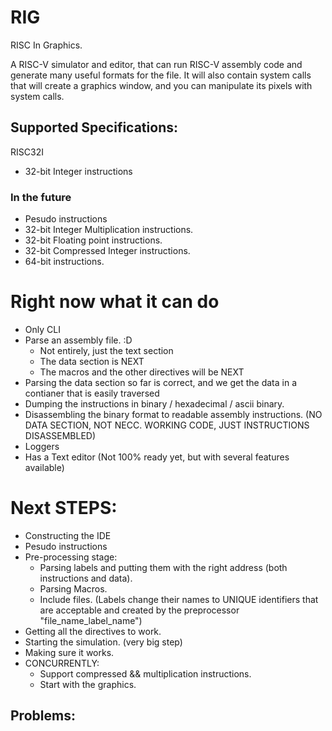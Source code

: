 # RIG

RISC In Graphics.

A RISC-V simulator and editor, that can run RISC-V assembly code and generate many useful formats for the file.
It will also contain system calls that will create a graphics window, and you can manipulate its pixels with system calls.

## Supported Specifications:

RISC32I

- 32-bit Integer instructions

### In the future

- Pesudo instructions
- 32-bit Integer Multiplication instructions.
- 32-bit Floating point instructions.
- 32-bit Compressed Integer instructions.
- 64-bit instructions.

# Right now what it can do

- Only CLI
- Parse an assembly file. :D
  - Not entirely, just the text section
  - The data section is NEXT
  - The macros and the other directives will be NEXT
- Parsing the data section so far is correct, and we get the data in a contianer that is easily traversed
- Dumping the instructions in binary / hexadecimal / ascii binary.
- Disassembling the binary format to readable assembly instructions. (NO DATA SECTION, NOT NECC. WORKING CODE, JUST INSTRUCTIONS DISASSEMBLED)
- Loggers
- Has a Text editor (Not 100% ready yet, but with several features available)

# Next STEPS:

- Constructing the IDE
- Pesudo instructions
- Pre-processing stage:
  - Parsing labels and putting them with the right address (both instructions and data).
  - Parsing Macros.
  - Include files. (Labels change their names to UNIQUE identifiers that are acceptable and created by the preprocessor "file_name_label_name")
- Getting all the directives to work.
- Starting the simulation. (very big step)
- Making sure it works.
- CONCURRENTLY:
  - Support compressed && multiplication instructions.
  - Start with the graphics.

## Problems:
